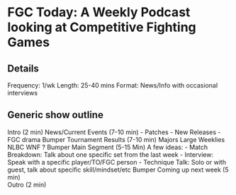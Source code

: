 # FGC Today: A Weekly Podcast looking at Competitive Fighting Games

## Details

Frequency: 1/wk
Length: 25-40 mins
Format: News/Info with occasional interviews

## Generic show outline

Intro (2 min)
    News/Current Events (7-10 min)
        - Patches
        - New Releases
        - FGC drama
Bumper
    Tournament Results (7-10 min)
        Majors
        Large Weeklies
            NLBC
            WNF
            ?
Bumper
    Main Segment (5-15 Min)
        A few ideas:
        - Match Breakdown: Talk about one specific set from the last week
        - Interview: Speak with a specific player/TO/FGC person
        - Technique Talk: Solo or with guest, talk about specific skill/mindset/etc
Bumper
    Coming up next week (5 min)    
Outro (2 min)
